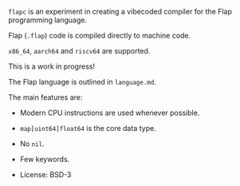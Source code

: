 `flapc` is an experiment in creating a vibecoded compiler for the Flap programming language.

Flap (`.flap`) code is compiled directly to machine code.

`x86_64`, `aarch64` and `riscv64` are supported.

This is a work in progress!

The Flap language is outlined in `language.md`.

The main features are:

* Modern CPU instructions are used whenever possible.
* `map[uint64]float64` is the core data type.
* No `nil`.
* Few keywords.

* License: BSD-3
